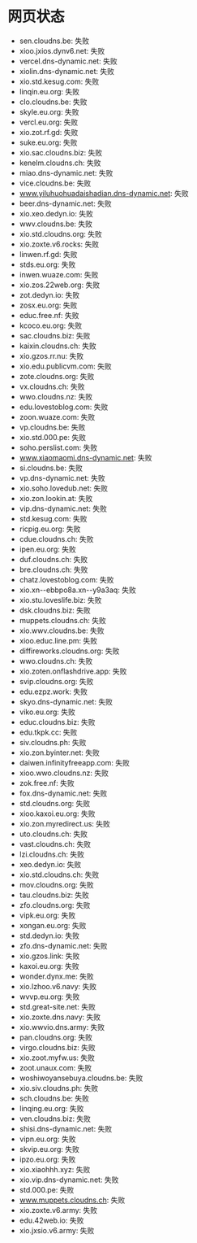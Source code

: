 # 网页状态
- sen.cloudns.be: 失败
- xioo.jxios.dynv6.net: 失败
- vercel.dns-dynamic.net: 失败
- xiolin.dns-dynamic.net: 失败
- xio.std.kesug.com: 失败
- linqin.eu.org: 失败
- clo.cloudns.be: 失败
- skyle.eu.org: 失败
- vercl.eu.org: 失败
- xio.zot.rf.gd: 失败
- suke.eu.org: 失败
- xio.sac.cloudns.biz: 失败
- kenelm.cloudns.ch: 失败
- miao.dns-dynamic.net: 失败
- vice.cloudns.be: 失败
- www.yiluhuohuadaishadian.dns-dynamic.net: 失败
- beer.dns-dynamic.net: 失败
- xio.xeo.dedyn.io: 失败
- wwv.cloudns.be: 失败
- xio.std.cloudns.org: 失败
- xio.zoxte.v6.rocks: 失败
- linwen.rf.gd: 失败
- stds.eu.org: 失败
- inwen.wuaze.com: 失败
- xio.zos.22web.org: 失败
- zot.dedyn.io: 失败
- zosx.eu.org: 失败
- educ.free.nf: 失败
- kcoco.eu.org: 失败
- sac.cloudns.biz: 失败
- kaixin.cloudns.ch: 失败
- xio.gzos.rr.nu: 失败
- xio.edu.publicvm.com: 失败
- zote.cloudns.org: 失败
- vx.cloudns.ch: 失败
- wwo.cloudns.nz: 失败
- edu.lovestoblog.com: 失败
- zoon.wuaze.com: 失败
- vp.cloudns.be: 失败
- xio.std.000.pe: 失败
- soho.perslist.com: 失败
- www.xiaomaomi.dns-dynamic.net: 失败
- si.cloudns.be: 失败
- vp.dns-dynamic.net: 失败
- xio.soho.lovedub.net: 失败
- xio.zon.lookin.at: 失败
- vip.dns-dynamic.net: 失败
- std.kesug.com: 失败
- ricpig.eu.org: 失败
- cdue.cloudns.ch: 失败
- ipen.eu.org: 失败
- duf.cloudns.ch: 失败
- bre.cloudns.ch: 失败
- chatz.lovestoblog.com: 失败
- xio.xn--ebbpo8a.xn--y9a3aq: 失败
- xio.stu.loveslife.biz: 失败
- dsk.cloudns.biz: 失败
- muppets.cloudns.ch: 失败
- xio.wwv.cloudns.be: 失败
- xioo.educ.line.pm: 失败
- diffireworks.cloudns.org: 失败
- wwo.cloudns.ch: 失败
- xio.zoten.onflashdrive.app: 失败
- svip.cloudns.org: 失败
- edu.ezpz.work: 失败
- skyo.dns-dynamic.net: 失败
- viko.eu.org: 失败
- educ.cloudns.biz: 失败
- edu.tkpk.cc: 失败
- siv.cloudns.ph: 失败
- xio.zon.byinter.net: 失败
- daiwen.infinityfreeapp.com: 失败
- xioo.wwo.cloudns.nz: 失败
- zok.free.nf: 失败
- fox.dns-dynamic.net: 失败
- std.cloudns.org: 失败
- xioo.kaxoi.eu.org: 失败
- xio.zon.myredirect.us: 失败
- uto.cloudns.ch: 失败
- vast.cloudns.ch: 失败
- lzi.cloudns.ch: 失败
- xeo.dedyn.io: 失败
- xio.std.cloudns.ch: 失败
- mov.cloudns.org: 失败
- tau.cloudns.biz: 失败
- zfo.cloudns.org: 失败
- vipk.eu.org: 失败
- xongan.eu.org: 失败
- std.dedyn.io: 失败
- zfo.dns-dynamic.net: 失败
- xio.gzos.link: 失败
- kaxoi.eu.org: 失败
- wonder.dynx.me: 失败
- xio.lzhoo.v6.navy: 失败
- wvvp.eu.org: 失败
- std.great-site.net: 失败
- xio.zoxte.dns.navy: 失败
- xio.wwvio.dns.army: 失败
- pan.cloudns.org: 失败
- virgo.cloudns.biz: 失败
- xio.zoot.myfw.us: 失败
- zoot.unaux.com: 失败
- woshiwoyansebuya.cloudns.be: 失败
- xio.siv.cloudns.ph: 失败
- sch.cloudns.be: 失败
- linqing.eu.org: 失败
- ven.cloudns.biz: 失败
- shisi.dns-dynamic.net: 失败
- vipn.eu.org: 失败
- skvip.eu.org: 失败
- ipzo.eu.org: 失败
- xio.xiaohhh.xyz: 失败
- xio.vip.dns-dynamic.net: 失败
- std.000.pe: 失败
- www.muppets.cloudns.ch: 失败
- xio.zoxte.v6.army: 失败
- edu.42web.io: 失败
- xio.jxsio.v6.army: 失败

